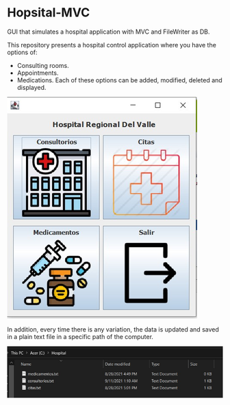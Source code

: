 # Hopsital-MVC
GUI that simulates a hospital application with MVC and FileWriter as DB.

This repository presents a hospital control application where you have the options of:
- Consulting rooms.
- Appointments.
- Medications.
Each of these options can be added, modified, deleted and displayed. 

![Screenshot](Screenshot.jpg)

In addition, every time there is any variation, the data is updated and saved in a plain text file in a specific path of the computer.


![Screenshot](Screenshot_1.jpg)

